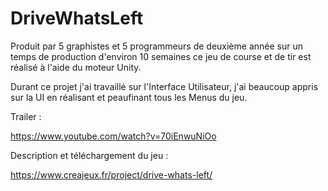 # DriveWhatsLeft
Produit par 5 graphistes et 5 programmeurs de deuxième année sur un temps de production d'environ 10 semaines ce jeu de course et de tir est réalisé à l'aide du moteur Unity.

Durant ce projet j'ai travaillé sur l'Interface Utilisateur, j'ai beaucoup appris sur la UI en réalisant et peaufinant tous les Menus du jeu.

Trailer : 

https://www.youtube.com/watch?v=70iEnwuNiOo

Description et téléchargement du jeu :

https://www.creajeux.fr/project/drive-whats-left/
